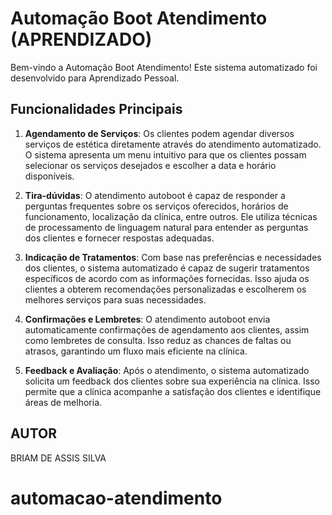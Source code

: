 # Automação Boot Atendimento (APRENDIZADO)

Bem-vindo a Automação Boot Atendimento! Este sistema automatizado foi desenvolvido para Aprendizado Pessoal.

## Funcionalidades Principais

1. **Agendamento de Serviços**: Os clientes podem agendar diversos serviços de estética diretamente através do atendimento automatizado. O sistema apresenta um menu intuitivo para que os clientes possam selecionar os serviços desejados e escolher a data e horário disponíveis.

2. **Tira-dúvidas**: O atendimento autoboot é capaz de responder a perguntas frequentes sobre os serviços oferecidos, horários de funcionamento, localização da clínica, entre outros. Ele utiliza técnicas de processamento de linguagem natural para entender as perguntas dos clientes e fornecer respostas adequadas.

3. **Indicação de Tratamentos**: Com base nas preferências e necessidades dos clientes, o sistema automatizado é capaz de sugerir tratamentos específicos de acordo com as informações fornecidas. Isso ajuda os clientes a obterem recomendações personalizadas e escolherem os melhores serviços para suas necessidades.

4. **Confirmações e Lembretes**: O atendimento autoboot envia automaticamente confirmações de agendamento aos clientes, assim como lembretes de consulta. Isso reduz as chances de faltas ou atrasos, garantindo um fluxo mais eficiente na clínica.

5. **Feedback e Avaliação**: Após o atendimento, o sistema automatizado solicita um feedback dos clientes sobre sua experiência na clínica. Isso permite que a clínica acompanhe a satisfação dos clientes e identifique áreas de melhoria.

## AUTOR 
BRIAM DE ASSIS SILVA

# automacao-atendimento
